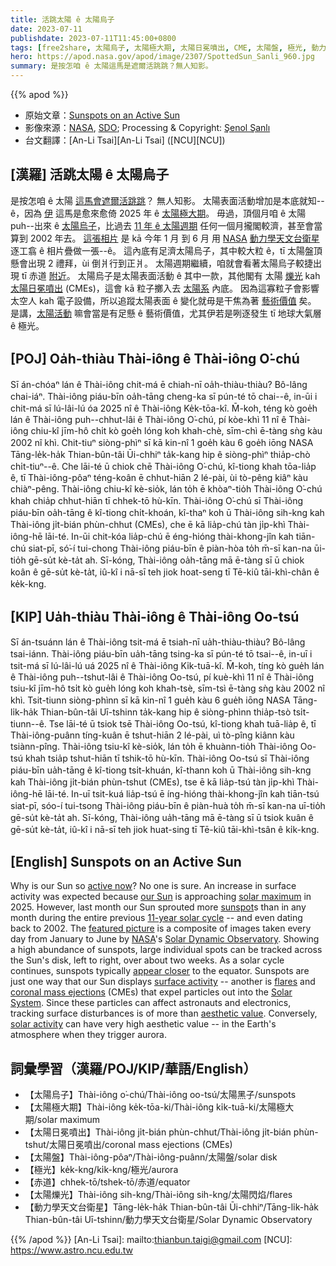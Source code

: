 ```yaml
---
title: 活跳太陽 ê 太陽烏子
date: 2023-07-11
publishdate: 2023-07-11T11:45:00+0800
tags: [free2share, 太陽烏子, 太陽極大期, 太陽日冕噴出, CME, 太陽盤, 極光, 動力學天文台衛星, 赤道, 太陽爍光]
hero: https://apod.nasa.gov/apod/image/2307/SpottedSun_Sanli_960.jpg
summary: 是按怎咱 ê 太陽這馬是遮爾活跳跳？無人知影。
---
```


{{% apod %}}

- 原始文章：[Sunspots on an Active Sun](https://apod.nasa.gov/apod/ap230711.html)
- 影像來源：[NASA](https://www.nasa.gov/), [SDO](https://sdo.gsfc.nasa.gov/); Processing & Copyright: [Şenol Şanlı](https://www.instagram.com/snlsanli/)
- 台文翻譯：[An-Li Tsai][An-Li Tsai] ([NCU][NCU])

## [漢羅] 活跳太陽 ê 太陽烏子
是按怎咱 ê 太陽 [這馬會遮爾活跳跳][active now]？
無人知影。
太陽表面活動增加是本底就知--ê，因為 [伊][our Sun] 這馬是愈來愈倚 2025 年 ê [太陽極大期][solar maximum]。
毋過，頂個月咱 ê 太陽 puh--出來 ê [太陽烏子][sunspot]，比過去 [11 年 ê 太陽週期][11-year solar cycle] 任何一個月攏閣較濟，甚至會當算到 2002 年去。
[這張相片][featured picture] 是 kā 今年 1 月 到 6 月 用 [NASA][NASA] [動力學天文台衛星][Solar Dynamic Observatory] 逐工翕 ê 相片疊做一張--ê。
這內底有足濟太陽烏子，其中較大粒 ê，tī 太陽盤頂懸會出現 2 禮拜，ùi 倒爿行到正爿。
太陽週期繼續，咱就會看著太陽烏子較捷出現 tī 赤道 [附近][appear closer]。
太陽烏子是太陽表面活動 ê 其中一款，其他閣有 太陽 [爍光][flares] kah [太陽日冕噴出][coronal mass ejections] (CMEs)，這會 kā 粒子擲入去 [太陽系][Solar System] 內底。
因為這寡粒子會影響太空人 kah 電子設備，所以追蹤太陽表面 ê 變化就毋是干焦為著 [藝術價值][aesthetic value] 矣。
是講，[太陽活動][solar activity] 嘛會當是有足懸 ê 藝術價值，尤其伊若是咧逐發生 tī 地球大氣層 ê 極光。

## [POJ] Oa̍h-thiàu Thài-iông ê Thài-iông O͘-chú
Sī án-chóaⁿ lán ê Thài-iông chit-má ē chiah-nī oa̍h-thiàu-thiàu?
Bô-lâng chai-iáⁿ.
Thài-iông piáu-bīn oa̍h-tāng cheng-ka sī pún-té tō chai--ê, in-ūi i chit-má sī lú-lâi-lú óa 2025 nî ê Thài-iông Ke̍k-tōa-kî.
M̄-koh, téng kò goe̍h lán ê Thài-iông puh--chhut-lâi ê Thài-iông O͘-chú, pí kòe-khì 11 nî ê Thài-iông chiu-kî jīm-hô chi̍t kò goe̍h lóng koh khah-chè, sīm-chì ē-tàng sǹg kàu 2002 nî khì.
Chit-tiuⁿ siòng-phìⁿ sī kā kin-nî 1 goe̍h kàu 6 goe̍h iōng NASA Tāng-le̍k-ha̍k Thian-bûn-tâi Ūi-chhiⁿ ta̍k-kang hip ê siòng-phìⁿ thia̍p-chò chi̍t-tiuⁿ--ê.
Che lāi-té ū chiok chē Thài-iông O͘-chú, kî-tiong khah tōa-lia̍p ê, tī Thài-iông-pôaⁿ téng-koân ē chhut-hiān 2 lé-pài, ùi tò-pêng kiâⁿ kàu chiàⁿ-pêng.
Thài-iông chiu-kî kè-sio̍k, lán to̍h ē khòaⁿ-tio̍h Thài-iông O͘-chú khah chia̍p chhut-hiān tī chhek-tō hù-kīn.
Thài-iông O͘-chú sī Thài-iông piáu-bīn oa̍h-tāng ê kî-tiong chi̍t-khoán, kî-thaⁿ koh ū Thài-iông sih-kng kah Thài-iông ji̍t-bián phùn-chhut (CMEs), che ē kā lia̍p-chú tàn ji̍p-khì Thài-iông-hē lāi-té.
In-ūi chit-kóa lia̍p-chú ē éng-hióng thài-khong-jîn kah tiān-chú siat-pī, só͘-í tui-chong Thài-iông piáu-bīn ê piàn-hòa to̍h m̄-sī kan-na ūi-tio̍h gē-su̍t kè-ta̍t ah.
Sī-kóng, Thài-iông oa̍h-tāng mā ē-tàng sī ū chiok koân ê gē-su̍t kè-ta̍t, iû-kî i nā-sī teh jiok hoat-seng tī Tē-kiû tāi-khì-chân ê ke̍k-kng.

## [KIP] Ua̍h-thiàu Thài-iông ê Thài-iông Oo-tsú
Sī án-tsuánn lán ê Thài-iông tsit-má ē tsiah-nī ua̍h-thiàu-thiàu?
Bô-lâng tsai-iánn.
Thài-iông piáu-bīn ua̍h-tāng tsing-ka sī pún-té tō tsai--ê, in-uī i tsit-má sī lú-lâi-lú uá 2025 nî ê Thài-iông Ki̍k-tuā-kî.
M̄-koh, tíng kò gue̍h lán ê Thài-iông puh--tshut-lâi ê Thài-iông Oo-tsú, pí kuè-khì 11 nî ê Thài-iông tsiu-kî jīm-hô tsi̍t kò gue̍h lóng koh khah-tsè, sīm-tsì ē-tàng sǹg kàu 2002 nî khì.
Tsit-tiunn siòng-phìnn sī kā kin-nî 1 gue̍h kàu 6 gue̍h iōng NASA Tāng-li̍k-ha̍k Thian-bûn-tâi Uī-tshinn ta̍k-kang hip ê siòng-phìnn thia̍p-tsò tsi̍t-tiunn--ê.
Tse lāi-té ū tsiok tsē Thài-iông Oo-tsú, kî-tiong khah tuā-lia̍p ê, tī Thài-iông-puânn tíng-kuân ē tshut-hiān 2 lé-pài, uì tò-pîng kiânn kàu tsiànn-pîng.
Thài-iông tsiu-kî kè-sio̍k, lán to̍h ē khuànn-tio̍h Thài-iông Oo-tsú khah tsia̍p tshut-hiān tī tshik-tō hù-kīn.
Thài-iông Oo-tsú sī Thài-iông piáu-bīn ua̍h-tāng ê kî-tiong tsi̍t-khuán, kî-thann koh ū Thài-iông sih-kng kah Thài-iông ji̍t-bián phùn-tshut (CMEs), tse ē kā lia̍p-tsú tàn ji̍p-khì Thài-iông-hē lāi-té.
In-uī tsit-kuá lia̍p-tsú ē íng-hióng thài-khong-jîn kah tiān-tsú siat-pī, sóo-í tui-tsong Thài-iông piáu-bīn ê piàn-huà to̍h m̄-sī kan-na uī-tio̍h gē-su̍t kè-ta̍t ah.
Sī-kóng, Thài-iông ua̍h-tāng mā ē-tàng sī ū tsiok kuân ê gē-su̍t kè-ta̍t, iû-kî i nā-sī teh jiok huat-sing tī Tē-kiû tāi-khì-tsân ê ki̍k-kng.

## [English] Sunspots on an Active Sun
Why is our Sun so [active now][active now]?
No one is sure.
An increase in surface activity was expected because [our Sun][our Sun] is approaching [solar maximum][solar maximum] in 2025.
However, last month our Sun sprouted more [sunspot][sunspot]s than in any month during the entire previous [11-year solar cycle][11-year solar cycle] -- and even dating back to 2002.
The [featured picture][featured picture] is a composite of images taken every day from January to June by [NASA][NASA]'s [Solar Dynamic Observatory][Solar Dynamic Observatory].
Showing a high abundance of sunspots, large individual spots can be tracked across the Sun's disk, left to right, over about two weeks.
As a solar cycle continues, sunspots typically [appear closer][appear closer] to the equator.
Sunspots are just one way that our Sun displays [surface activity][surface activity] -- another is [flares][flares] and [coronal mass ejections][coronal mass ejections] (CMEs) that expel particles out into the [Solar System][Solar System].
Since these particles can affect astronauts and electronics, tracking surface disturbances is of more than [aesthetic value][aesthetic value].
Conversely, [solar activity][solar activity] can have very high aesthetic value -- in the Earth's atmosphere when they trigger aurora.

## 詞彙學習（漢羅/POJ/KIP/華語/English）
- 【太陽烏子】Thài-iông o͘-chú/Thài-iông oo-tsú/太陽黑子/sunspots
- 【太陽極大期】Thài-iông ke̍k-tōa-ki/Thài-iông ki̍k-tuā-ki/太陽極大期/solar maximum
- 【太陽日冕噴出】Thài-iông ji̍t-bián phùn-chhut/Thài-iông ji̍t-bián phùn-tshut/太陽日冕噴出/coronal mass ejections (CMEs)
- 【太陽盤】Thài-iông-pôaⁿ/Thài-iông-puânn/太陽盤/solar disk
- 【極光】ke̍k-kng/ki̍k-kng/極光/aurora
- 【赤道】chhek-tō/tshek-tō/赤道/equator
- 【太陽爍光】Thài-iông sih-kng/Thài-iông sih-kng/太陽閃焰/flares
- 【動力學天文台衛星】Tāng-le̍k-ha̍k Thian-bûn-tâi Ūi-chhiⁿ/Tāng-li̍k-ha̍k Thian-bûn-tâi Uī-tshinn/動力學天文台衛星/Solar Dynamic Observatory

{{% /apod %}}
[An-Li Tsai]: mailto:thianbun.taigi@gmail.com
[NCU]: https://www.astro.ncu.edu.tw

[copyright]: https://apod.nasa.gov/apod/fap/lib/about_apod.html#srapply
[License]: https://creativecommons.org/licenses/by/2.0/

[active now]:https://spaceweather.com/images2023/02jul23/sunspotcounts.jpg
[our Sun]:https://solarsystem.nasa.gov/solar-system/sun/overview/
[solar maximum]:https://en.wikipedia.org/wiki/Solar_maximum
[sunspot]:https://apod.nasa.gov/apod/ap230517.html
[11-year solar cycle]:https://www.livescience.com/33345-solar-cycle-sun-activity.html
[featured picture]:https://www.instagram.com/p/CuZ1M4MoYx6/
[NASA]:https://www.nasa.gov
[Solar Dynamic Observatory]:https://www.nasa.gov/mission_pages/sdo/main/index.html
[appear closer]:https://en.wikipedia.org/wiki/Sp%C3%B6rer%27s_law
[surface activity]:https://apod.nasa.gov/apod/ap141022.html
[flares]:https://apod.nasa.gov/apod/ap180902.html
[coronal mass ejections]:https://www.nasa.gov/content/goddard/the-difference-between-flares-and-cmes
[Solar System]:https://solarsystem.nasa.gov/solar-system/our-solar-system/in-depth/
[aesthetic value]:https://i.pinimg.com/originals/19/70/c4/1970c4a0f2b45435436b547c27b54ea7.png
[solar activity]:https://www.nasa.gov/mission_pages/sunearth/the-heliopedia
